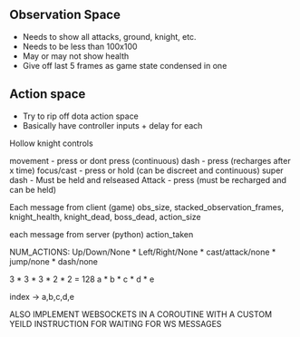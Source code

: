 ## Observation Space

- Needs to show all attacks, ground, knight, etc.
- Needs to be less than 100x100
- May or may not show health
- Give off last 5 frames as game state condensed in one

## Action space

- Try to rip off dota action space
- Basically have controller inputs + delay for each

Hollow knight controls

movement - press or dont press (continuous)
dash - press (recharges after x time)
focus/cast - press or hold (can be discreet and continuous)
super dash - Must be held and relseased
Attack - press (must be recharged and can be held)


Each message from client (game)
obs_size, stacked_observation_frames, knight_health, knight_dead, boss_dead, action_size

each message from server (python)
action_taken


NUM_ACTIONS:
Up/Down/None * Left/Right/None * cast/attack/none * jump/none * dash/none

3 * 3 * 3 * 2 * 2 = 128
a * b * c * d * e

index -> a,b,c,d,e

ALSO IMPLEMENT WEBSOCKETS IN A COROUTINE WITH A CUSTOM YEILD INSTRUCTION FOR WAITING FOR WS MESSAGES
